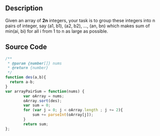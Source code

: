 ## Description

Given an array of **2n** integers, your task is to group these integers into n pairs of integer, say (a1, b1), (a2, b2), ..., (an, bn) which makes sum of min(ai, bi) for all i from 1 to n as large as possible.

## Source Code

```javascript
/**
 * @param {number[]} nums
 * @return {number}
 */
function des(a,b){
  return a-b;
}
var arrayPairSum = function(nums) {
	    var oArray = nums;
	    oArray.sort(des);
	    var sum = 0;
	    for (var j = 0; j < oArray.length ; j += 2){
	        sum += parseInt(oArray[j]);
	    }
	    return sum;
};
```
